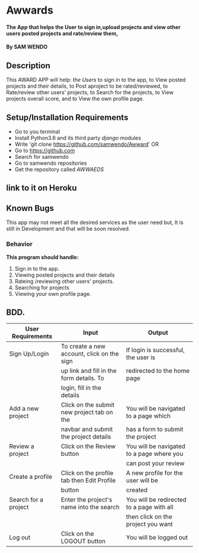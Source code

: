 # Awwards

#### The App that helps the User to sign in,upload projects and view other users posted projects and rate/review them, 

#### By **SAM WENDO**

## Description
This AWARD APP will help:
*the Users* to sign in to the app, to View posted projects and their details, to Post aproject to be rated/reviewed, to Rate/review other users' projects, to Search for the projects, to View projects overall score, and to View the own profile page.

## Setup/Installation Requirements

* Go to you terminal
* Install Python3.6 and its third party *django* modules
* Write 'git clone https://github.com/samwendo/Awward'
OR
* Go to https://github.com
* Search for samwendo
* Go to samwendo repositories
* Get the repository called *AWWAEDS*

## link to it on Heroku

## Known Bugs

This app may not meet all the desired services as the user need but,
It is still in Development and that will be soon resolved.

### Behavior

**This program should handle:**
1. Sign in to the app.
2. Viewing posted projects and their details
3. Rateing /reviewing other users' projects.
4. Searching for projects
5. Viewing your own profile page.

## BDD.
  
|        User Requirements                 |           Input                           |           Output                         |
|------------------------------------------|-------------------------------------------|------------------------------------------|
| Sign Up/Login                            | To create a new account, click on the sign| If login is successful, the user is      |
|                                          | up link and fill in the form details. To  | redirected to the home page              |
|                                          | login, fill in the details                |                                          |
| Add a new project                        | Click on the submit new project tab on the| You will be navigated to a page which    |
|                                          | navbar and submit the project details     | has a form to submit the project         |
| Review a project                         | Click on the Review button                | You will be navigated to a page where you|
|                                          |                                           | can post your review                     |
| Create a profile                         | Click on the profile tab then Edit Profile| A new profile for the user will be       |
|                                          | button                                    | created                                  |
| Search for a project                     | Enter the project's name into the search  | You will be redirected to a page with all||                                          | bar in the navbar                         | results matching your search. You can    |
|                                          |                                           | then click on the project you want       |
| Log out                                  | Click on the LOGOUT button                | You will be logged out                   ||                                          |                                   |                                          |

